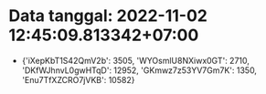 # Data tanggal: 2022-11-02 12:45:09.813342+07:00

* {'iXepKbT1S42QmV2b': 3505, 'WYOsmlU8NXiwx0GT': 2710, 'DKfWJhnvL0gwHTqD': 12952, 'GKmwz7z53YV7Gm7K': 1350, 'Enu7TfXZCRO7jVKB': 10582}
